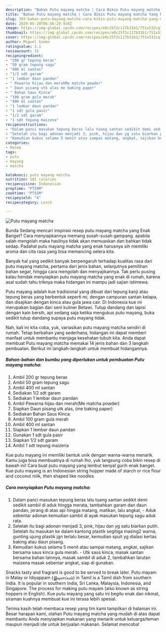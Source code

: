 ```yaml
---
description: "Bahan Putu mayang matcha | Cara Bikin Putu mayang matcha Yang Mudah Dan Praktis"
title: "Bahan Putu mayang matcha | Cara Bikin Putu mayang matcha Yang Mudah Dan Praktis"
slug: 393-bahan-putu-mayang-matcha-cara-bikin-putu-mayang-matcha-yang-mudah-dan-praktis
date: 2020-05-20T06:56:29.916Z
image: https://img-global.cpcdn.com/recipes/e0c25f2c117b31b1/751x532cq70/putu-mayang-matcha-foto-resep-utama.jpg
thumbnail: https://img-global.cpcdn.com/recipes/e0c25f2c117b31b1/751x532cq70/putu-mayang-matcha-foto-resep-utama.jpg
cover: https://img-global.cpcdn.com/recipes/e0c25f2c117b31b1/751x532cq70/putu-mayang-matcha-foto-resep-utama.jpg
author: Miguel Simon
ratingvalue: 3.1
reviewcount: 15
recipeingredient:
- "200 gr tepung beras"
- "50 gram tepung sagu"
- "400 ml santan"
- "1/2 sdt garam"
- "1 lembar daun pandan"
- " Pewarna hijau dan merahMe matcha powder"
- " Daun pisang utk alas me baking paper"
- " Bahan Saus Kinca"
- "100 gram gula merah"
- "400 ml santan"
- "1 lembar daun pandan"
- "1 sdt gula pasir"
- "1/2 sdt garam"
- "1 sdt tepung maizena"
recipeinstructions:
- "Dalam panci masukan tepung beras lalu tuang santan sedikit demi sedikit sambil di aduk hingga merata, tambahkan garam dan daun pandan, jerang di atas api hingga matang, matikan, lalu angkat, Aduk sebentar adonan kemudian sambil di ayak masukan tepung sagu aduk rata."
- "Setelah itu bagi adonan menjadi 3, pink, hijau dan yg satu biarkan putih. Setelah itu masukan ke dalam kantong plastik segitiga masing2 warna, gunting ujung plastik jgn terlalu besar, kemudian spuit yg dialasi kertas baking atau daun pisang."
- "Kemudian kukus selama 5 menit atau sampai matang, angkat, sajikan bersama saus kinca gula merah. Utk saus kinca, masak santan bersama bahan lainnya, masak sambil di aduk 2, tambahkan larutan maizena masak sebentar angkat, siap di gunakan."
categories:
- Resep
tags:
- putu
- mayang
- matcha

katakunci: putu mayang matcha 
nutrition: 181 calories
recipecuisine: Indonesian
preptime: "PT20M"
cooktime: "PT55M"
recipeyield: "4"
recipecategory: Lunch

---
```



![Putu mayang matcha](https://img-global.cpcdn.com/recipes/e0c25f2c117b31b1/751x532cq70/putu-mayang-matcha-foto-resep-utama.jpg)

Bunda Sedang mencari inspirasi resep putu mayang matcha yang Enak Banget? Cara menyiapkannya memang susah-susah gampang. apabila salah mengolah maka hasilnya tidak akan memuaskan dan bahkan tidak sedap. Padahal putu mayang matcha yang enak harusnya sih memiliki aroma dan cita rasa yang bisa memancing selera kita.

Banyak hal yang sedikit banyak berpengaruh terhadap kualitas rasa dari putu mayang matcha, pertama dari jenis bahan, selanjutnya pemilihan bahan segar, hingga cara mengolah dan menyajikannya. Tak perlu pusing kalau hendak menyiapkan putu mayang matcha yang enak di rumah, karena asal sudah tahu triknya maka hidangan ini mampu jadi sajian istimewa.

Putu mayang adalah kue tradisional yang dibuat dari tepung kanji atau tepung beras yang berbentuk seperti mi, dengan campuran santan kelapa, dan disajikan dengan kinca atau gula jawa cair. Di Indonesia kue ini merupakan bagian dari seni kuliner Betawi. Tutup dandang dan lapisi dengan kain bersih, api sedang saja ketika mengukus putu mayang, buka sedikit tutup dandang supaya putu mayang tidak.


Nah, kali ini kita coba, yuk, variasikan putu mayang matcha sendiri di rumah. Tetap berbahan yang sederhana, hidangan ini dapat memberi manfaat untuk membantu menjaga kesehatan tubuh kita. Anda dapat membuat Putu mayang matcha memakai 14 jenis bahan dan 3 langkah pembuatan. Berikut ini langkah-langkah untuk membuat hidangannya.

<!--inarticleads1-->

##### Bahan-bahan dan bumbu yang diperlukan untuk pembuatan Putu mayang matcha:

1. Ambil 200 gr tepung beras
1. Ambil 50 gram tepung sagu
1. Ambil 400 ml santan
1. Sediakan 1/2 sdt garam
1. Sediakan 1 lembar daun pandan
1. Ambil  Pewarna hijau dan merah(Me matcha powder)
1. Siapkan  Daun pisang utk alas, (me baking paper)
1. Sediakan  Bahan Saus Kinca:
1. Ambil 100 gram gula merah
1. Ambil 400 ml santan
1. Siapkan 1 lembar daun pandan
1. Gunakan 1 sdt gula pasir
1. Siapkan 1/2 sdt garam
1. Ambil 1 sdt tepung maizena


Kue putu mayang ini memiliki bentuk unik dengan warna-warna menarik. Kamu juga bisa membuatnya di rumah lho, yuk langsung coba bikin resep di bawah ini! Cara buat putu mayang yang lembut kenyal gurih enak banget. Kue putu mayang is an Indonesian string hopper made of starch or rice flour and coconut milk, then shaped like noodles. 

<!--inarticleads2-->

##### Cara menyiapkan Putu mayang matcha:

1. Dalam panci masukan tepung beras lalu tuang santan sedikit demi sedikit sambil di aduk hingga merata, tambahkan garam dan daun pandan, jerang di atas api hingga matang, matikan, lalu angkat, - Aduk sebentar adonan kemudian sambil di ayak masukan tepung sagu aduk rata.
1. Setelah itu bagi adonan menjadi 3, pink, hijau dan yg satu biarkan putih. Setelah itu masukan ke dalam kantong plastik segitiga masing2 warna, gunting ujung plastik jgn terlalu besar, kemudian spuit yg dialasi kertas baking atau daun pisang.
1. Kemudian kukus selama 5 menit atau sampai matang, angkat, sajikan bersama saus kinca gula merah. - Utk saus kinca, masak santan bersama bahan lainnya, masak sambil di aduk 2, tambahkan larutan maizena masak sebentar angkat, siap di gunakan.


Snacks tasty and fragrant is good to be served to break later. Putu mayam in Malay or Idiyappam (இடியாப்ப‌ம்) in Tamil is a Tamil dish from southern India. It is popular in southern India, Sri Lanka, Malaysia, Indonesia, and Singapore. The process for making putu mayam (also known as string hoppers in English). Kue putu mayang yang satu ini begitu enak dan nikmat, siraman kuahnya membuat kue ini terasa lebih spesial. 

Terima kasih telah membaca resep yang tim kami tampilkan di halaman ini. Besar harapan kami, olahan Putu mayang matcha yang mudah di atas dapat membantu Anda menyiapkan makanan yang menarik untuk keluarga/teman maupun menjadi ide untuk berjualan makanan. Selamat mencoba!
